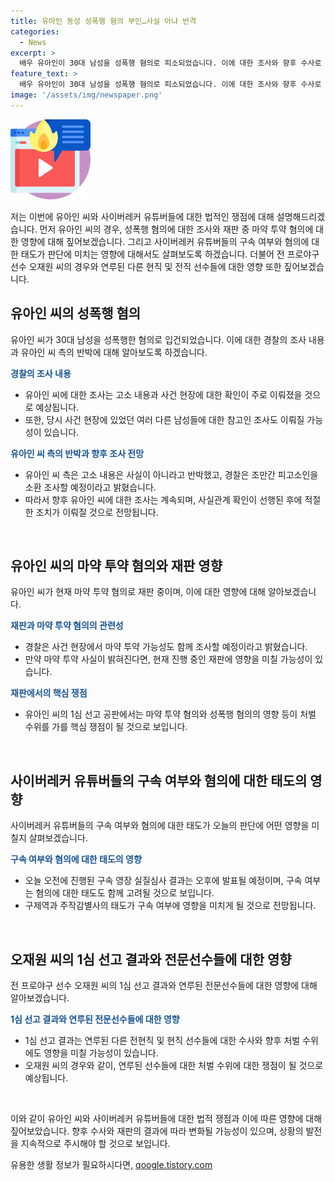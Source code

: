 ```yaml
---
title: 유아인 동성 성폭행 혐의 부인…사실 아냐 반격
categories:
  - News
excerpt: >
  배우 유아인이 30대 남성을 성폭행 혐의로 피소되었습니다. 이에 대한 조사와 향후 수사로 관련된 법적 쟁점을 박주희 변호사와 함께 짚어보겠습니다. 또한, 유튜버 구제역과 주작감별사의 구속 심사 결과 예상과 함께, 유아인 씨의 마약 투약 관련 혐의가 재판에 미칠 영향에 대해 다룰 것입니다. 또한, 오재원 씨의 1심 판결과 낮은 처벌에 대한 의문과 향후 수사에 대한 전망을 다룰 예정입니다.
feature_text: >
  배우 유아인이 30대 남성을 성폭행 혐의로 피소되었습니다. 이에 대한 조사와 향후 수사로 관련된 법적 쟁점을 박주희 변호사와 함께 짚어보겠습니다. 또한, 유튜버 구제역과 주작감별사의 구속 심사 결과 예상과 함께, 유아인 씨의 마약 투약 관련 혐의가 재판에 미칠 영향에 대해 다룰 것입니다. 또한, 오재원 씨의 1심 판결과 낮은 처벌에 대한 의문과 향후 수사에 대한 전망을 다룰 예정입니다.
image: '/assets/img/newspaper.png'
---
```


<p><img src="/assets/img/news.png" alt="rentncar 속보" /></p>

<p>저는 이번에 유아인 씨와 사이버레커 유튜버들에 대한 법적인 쟁점에 대해 설명해드리겠습니다. 먼저 유아인 씨의 경우, 성폭행 혐의에 대한 조사와 재판 중 마약 투약 혐의에 대한 영향에 대해 짚어보겠습니다. 그리고 사이버레커 유튜버들의 구속 여부와 혐의에 대한 태도가 판단에 미치는 영향에 대해서도 살펴보도록 하겠습니다. 더불어 전 프로야구 선수 오재원 씨의 경우와 연루된 다른 현직 및 전직 선수들에 대한 영향 또한 짚어보겠습니다.</p>

<h2 data-ke-size="size26">유아인 씨의 성폭행 혐의</h2>

<p data-ke-size="size16">유아인 씨가 30대 남성을 성폭행한 혐의로 입건되었습니다. 이에 대한 경찰의 조사 내용과 유아인 씨 측의 반박에 대해 알아보도록 하겠습니다.</p>

<p><b><span style="color: #1a5490;">경찰의 조사 내용</span></b></p>

<ul>
  <li>유아인 씨에 대한 조사는 고소 내용과 사건 현장에 대한 확인이 주로 이뤄졌을 것으로 예상됩니다.</li>
  <li>또한, 당시 사건 현장에 있었던 여러 다른 남성들에 대한 참고인 조사도 이뤄질 가능성이 있습니다.</li>
</ul>

<p><b><span style="color: #1a5490;">유아인 씨 측의 반박과 향후 조사 전망</span></b></p>

<ul>
  <li>유아인 씨 측은 고소 내용은 사실이 아니라고 반박했고, 경찰은 조만간 피고소인을 소환 조사할 예정이라고 밝혔습니다.</li>
  <li>따라서 향후 유아인 씨에 대한 조사는 계속되며, 사실관계 확인이 선행된 후에 적절한 조치가 이뤄질 것으로 전망됩니다.</li>
</ul>

<p data-ke-size="size16">&nbsp;</p>

<h2 data-ke-size="size26">유아인 씨의 마약 투약 혐의와 재판 영향</h2>

<p data-ke-size="size16">유아인 씨가 현재 마약 투약 혐의로 재판 중이며, 이에 대한 영향에 대해 알아보겠습니다.</p>

<p><b><span style="color: #1a5490;">재판과 마약 투약 혐의의 관련성</span></b></p>

<ul>
  <li>경찰은 사건 현장에서 마약 투약 가능성도 함께 조사할 예정이라고 밝혔습니다.</li>
  <li>만약 마약 투약 사실이 밝혀진다면, 현재 진행 중인 재판에 영향을 미칠 가능성이 있습니다.</li>
</ul>

<p><b><span style="color: #1a5490;">재판에서의 핵심 쟁점</span></b></p>

<ul>
  <li>유아인 씨의 1심 선고 공판에서는 마약 투약 혐의와 성폭행 혐의의 영향 등이 처벌 수위를 가를 핵심 쟁점이 될 것으로 보입니다.</li>
</ul>

<p data-ke-size="size16">&nbsp;</p>

<h2 data-ke-size="size26">사이버레커 유튜버들의 구속 여부와 혐의에 대한 태도의 영향</h2>

<p data-ke-size="size16">사이버레커 유튜버들의 구속 여부와 혐의에 대한 태도가 오늘의 판단에 어떤 영향을 미칠지 살펴보겠습니다.</p>

<p><b><span style="color: #1a5490;">구속 여부와 혐의에 대한 태도의 영향</span></b></p>

<ul>
  <li>오늘 오전에 진행된 구속 영장 실질심사 결과는 오후에 발표될 예정이며, 구속 여부는 혐의에 대한 태도도 함께 고려될 것으로 보입니다.</li>
  <li>구제역과 주작감별사의 태도가 구속 여부에 영향을 미치게 될 것으로 전망됩니다.</li>
</ul>

<p data-ke-size="size16">&nbsp;</p>

<h2 data-ke-size="size26">오재원 씨의 1심 선고 결과와 전문선수들에 대한 영향</h2>

<p data-ke-size="size16">전 프로야구 선수 오재원 씨의 1심 선고 결과와 연루된 전문선수들에 대한 영향에 대해 알아보겠습니다.</p>

<p><b><span style="color: #1a5490;">1심 선고 결과와 연루된 전문선수들에 대한 영향</span></b></p>

<ul>
  <li>1심 선고 결과는 연루된 다른 전현직 및 현직 선수들에 대한 수사와 향후 처벌 수위에도 영향을 미칠 가능성이 있습니다.</li>
  <li>오재원 씨의 경우와 같이, 연루된 선수들에 대한 처벌 수위에 대한 쟁점이 될 것으로 예상됩니다.</li>
</ul>

<p data-ke-size="size16">&nbsp;</p>

<p>이와 같이 유아인 씨와 사이버레커 유튜버들에 대한 법적 쟁점과 이에 따른 영향에 대해 짚어보았습니다. 향후 수사와 재판의 결과에 따라 변화될 가능성이 있으며, 상황의 발전을 지속적으로 주시해야 할 것으로 보입니다.</p>
유용한 생활 정보가 필요하시다면, <a href="https://qoogle.tistory.com" rel="dofollow">qoogle.tistory.com</a>


